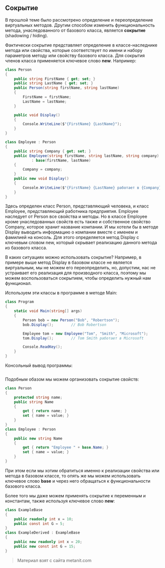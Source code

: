 ## Сокрытие

В прошлой теме было рассмотрено определение и переопределение виртуальных методов. Другим способом изменить функциональность метода, унаследованного от базового класса, является **сокрытие** (shadowing / hiding).

Фактически сокрытие представляет определение в классе-наследнике метода или свойства, которые соответствует по имени и набору параметров методу или свойству базового класса. Для сокрытия членов класса применяется ключевое слово **new**. Например:

```cs
class Person
{
    public string FirstName { get; set; }
    public string LastName { get; set; }
    public Person(string firstName, string lastName)
    {
        FirstName = firstName;
        LastName = lastName;
    }

    public void Display()
    {
        Console.WriteLine($"{FirstName} {LastName}");
    }
}

class Employee : Person
{
    public string Company { get; set; }
    public Employee(string firstName, string lastName, string company)
            : base(firstName, lastName)
    {
        Company = company;
    }
    public new void Display()
    {
        Console.WriteLine($"{FirstName} {LastName} работает в {Company}");
    }
}
```

Здесь определен класс Person, представляющий человека, и класс Employee, представляющий работника предприятия. Employee наследует от Person все свойства и методы. Но в классе Employee кроме унаследованных свойств есть также и собственное свойство Company, которое хранит название компании. И мы хотели бы в методе Display выводить информацию о компании вместе с именем и фамилией на консоль. Для этого определяется метод Display с ключевым словом new, который скрывает реализацию данного метода из базового класса.

В каких ситуациях можно использовать сокрытие? Например, в примере выше метод Display в базовом классе не является виртуальным, мы не можем его переопределить, но, допустим, нас не устраивает его реализация для производного класса, поэтому мы можем воспользоваться сокрытием, чтобы определить нужный нам функционал.

Используем эти классы в программе в методе Main:

```cs
class Program
{
    static void Main(string[] args)
    {
        Person bob = new Person("Bob", "Robertson");
        bob.Display();        // Bob Robertson

        Employee tom = new Employee("Tom", "Smith", "Microsoft");
        tom.Display();        // Tom Smith работает в Microsoft

        Console.ReadKey();
    }
}
```

Консольный вывод программы:

```

```

Подобным обазом мы можем организовать сокрытие свойств:

```cs
class Person
{
    protected string name;
    public string Name
    {
        get { return name; }
        set { name = value; }
    }
}
class Employee : Person
{
    public new string Name
    {
        get { return "Employee " + base.Name; }
        set { name = value; }
    }
}
```

При этом если мы хотим обратиться именно к реализации свойства или метода в базовом классе, то опять же мы можем использовать ключевое слово **base** и через него обращаться к функциональности базового класса.

Более того мы даже можем применять сокрытие к переменным и константам, также используя ключевое слово **new**:

```cs
class ExampleBase
{
    public readonly int x = 10;
    public const int G = 5;
}
class ExampleDerived : ExampleBase
{
    public new readonly int x = 20;
    public new const int G = 15;
}
```


> Материал взят с сайта metanit.com